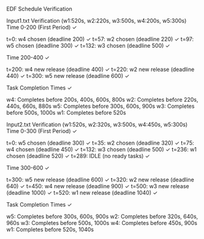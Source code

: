EDF Schedule Verification

Input1.txt Verification (w1:520s, w2:220s, w3:500s, w4:200s, w5:300s)
Time 0-200 (First Period) ✓

t=0: w4 chosen (deadline 200) ✓
t=57: w2 chosen (deadline 220) ✓
t=97: w5 chosen (deadline 300) ✓
t=132: w3 chosen (deadline 500) ✓

Time 200-400 ✓

t=200: w4 new release (deadline 400) ✓
t=220: w2 new release (deadline 440) ✓
t=300: w5 new release (deadline 600) ✓

Task Completion Times ✓

w4: Completes before 200s, 400s, 600s, 800s
w2: Completes before 220s, 440s, 660s, 880s
w5: Completes before 300s, 600s, 900s
w3: Completes before 500s, 1000s
w1: Completes before 520s

Input2.txt Verification (w1:520s, w2:320s, w3:500s, w4:450s, w5:300s)
Time 0-300 (First Period) ✓

t=0: w5 chosen (deadline 300) ✓
t=35: w2 chosen (deadline 320) ✓
t=75: w4 chosen (deadline 450) ✓
t=132: w3 chosen (deadline 500) ✓
t=236: w1 chosen (deadline 520) ✓
t=289: IDLE (no ready tasks) ✓

Time 300-600 ✓

t=300: w5 new release (deadline 600) ✓
t=320: w2 new release (deadline 640) ✓
t=450: w4 new release (deadline 900) ✓
t=500: w3 new release (deadline 1000) ✓
t=520: w1 new release (deadline 1040) ✓

Task Completion Times ✓

w5: Completes before 300s, 600s, 900s
w2: Completes before 320s, 640s, 960s
w3: Completes before 500s, 1000s
w4: Completes before 450s, 900s
w1: Completes before 520s, 1040s
